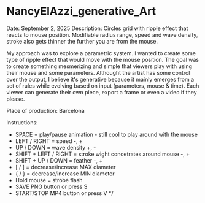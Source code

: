 # NancyElAzzi_generative_Art

Date: September 2, 2025
Description:
Circles grid with ripple effect that reacts to mouse position. Modifiable radius range, speed and wave density, stroke also gets thinner the further you are from the mouse.

My approach was to explore a parametric system. I wanted to create some type of ripple effect that would move with the mouse position.
The goal was to create something mesmerizing and simple that viewers play with using their mouse and some parameters.
Althought the artist has some control over the output, I believe it's generative because it mainly emerges from a set of rules while evolving based on input (parameters, mouse & time). Each viewer can generate their own piece, export a frame or even a video if they please.

Place of production: Barcelona

Instructions:
- SPACE = play/pause animation - still cool to play around with the mouse
- LEFT / RIGHT = speed -, +
- UP / DOWN = wave density +, -
- SHIFT + LEFT / RIGHT = stroke wight concetrates around mouse -, +
- SHIFT + UP / DOWN = feather -, +
- [ / ] = decrease/increase MAX diameter
- { / } = decrease/increase MIN diameter
- Hold mouse = strobe flash
- SAVE PNG button or press S
- START/STOP MP4 button or press V
*/
